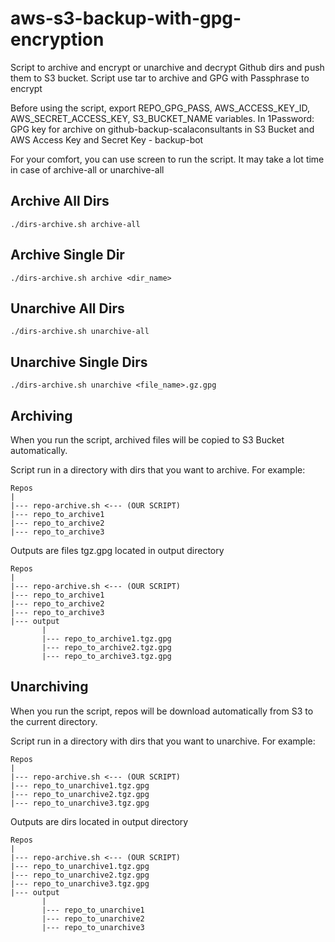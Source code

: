 # aws-s3-backup-with-gpg-encryption
Script to archive and encrypt or unarchive and decrypt Github dirs and push them to S3 bucket. Script use tar to archive and GPG with Passphrase to encrypt

Before using the script, export REPO_GPG_PASS, AWS_ACCESS_KEY_ID, AWS_SECRET_ACCESS_KEY, S3_BUCKET_NAME variables. In 1Password: GPG key for archive on github-backup-scalaconsultants in S3 Bucket and AWS Access Key and Secret Key - backup-bot

For your comfort, you can use screen to run the script. It may take a lot time in case of archive-all or unarchive-all

## Archive All Dirs
`./dirs-archive.sh archive-all`

## Archive Single Dir
`./dirs-archive.sh archive <dir_name>`

## Unarchive All Dirs
`./dirs-archive.sh unarchive-all`

## Unarchive Single Dirs
`./dirs-archive.sh unarchive <file_name>.gz.gpg`


## Archiving
When you run the script, archived files will be copied to S3 Bucket automatically.

Script run in a directory with dirs that you want to archive. For example:
```
Repos
|
|--- repo-archive.sh <--- (OUR SCRIPT)
|--- repo_to_archive1
|--- repo_to_archive2
|--- repo_to_archive3
```
Outputs are files tgz.gpg located in output directory
```
Repos
|
|--- repo-archive.sh <--- (OUR SCRIPT)
|--- repo_to_archive1
|--- repo_to_archive2
|--- repo_to_archive3
|--- output
       |
       |--- repo_to_archive1.tgz.gpg
       |--- repo_to_archive2.tgz.gpg
       |--- repo_to_archive3.tgz.gpg
```
## Unarchiving
When you run the script, repos will be download automatically from S3 to the current directory.

Script run in a directory with dirs that you want to unarchive. For example:
```
Repos
|
|--- repo-archive.sh <--- (OUR SCRIPT)
|--- repo_to_unarchive1.tgz.gpg
|--- repo_to_unarchive2.tgz.gpg
|--- repo_to_unarchive3.tgz.gpg
```
Outputs are dirs located in output directory
```
Repos
|
|--- repo-archive.sh <--- (OUR SCRIPT)
|--- repo_to_unarchive1.tgz.gpg
|--- repo_to_unarchive2.tgz.gpg
|--- repo_to_unarchive3.tgz.gpg
|--- output
       |
       |--- repo_to_unarchive1
       |--- repo_to_unarchive2
       |--- repo_to_unarchive3
```
